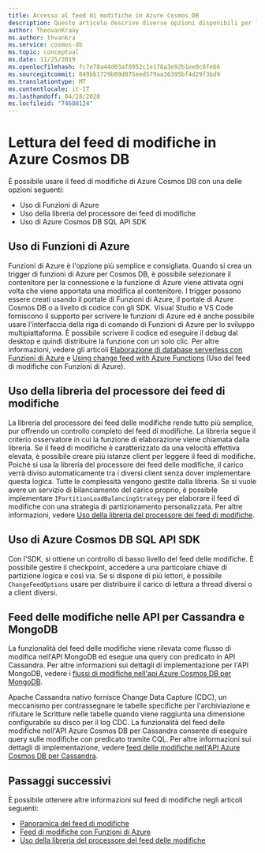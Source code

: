 ```yaml
---
title: Accesso al feed di modifiche in Azure Cosmos DB
description: Questo articolo descrive diverse opzioni disponibili per leggere e accedere al feed di modifiche in Azure Cosmos DB.
author: TheovanKraay
ms.author: thvankra
ms.service: cosmos-db
ms.topic: conceptual
ms.date: 11/25/2019
ms.openlocfilehash: fc7e78a44d03af8952c1e178a3e92b1ee0c6fe66
ms.sourcegitcommit: 849bb1729b89d075eed579aa36395bf4d29f3bd9
ms.translationtype: MT
ms.contentlocale: it-IT
ms.lasthandoff: 04/28/2020
ms.locfileid: "74688124"
---
```

# <a name="reading-azure-cosmos-db-change-feed"></a>Lettura del feed di modifiche in Azure Cosmos DB

È possibile usare il feed di modifiche di Azure Cosmos DB con una delle opzioni seguenti:

* Uso di Funzioni di Azure
* Uso della libreria del processore dei feed di modifiche
* Uso di Azure Cosmos DB SQL API SDK

## <a name="using-azure-functions"></a>Uso di Funzioni di Azure

Funzioni di Azure è l'opzione più semplice e consigliata. Quando si crea un trigger di funzioni di Azure per Cosmos DB, è possibile selezionare il contenitore per la connessione e la funzione di Azure viene attivata ogni volta che viene apportata una modifica al contenitore. I trigger possono essere creati usando il portale di Funzioni di Azure, il portale di Azure Cosmos DB o a livello di codice con gli SDK. Visual Studio e VS Code forniscono il supporto per scrivere le funzioni di Azure ed è anche possibile usare l'interfaccia della riga di comando di Funzioni di Azure per lo sviluppo multipiattaforma. È possibile scrivere il codice ed eseguire il debug dal desktop e quindi distribuire la funzione con un solo clic. Per altre informazioni, vedere gli articoli [Elaborazione di database serverless con Funzioni di Azure](serverless-computing-database.md) e [Using change feed with Azure Functions](change-feed-functions.md) (Uso del feed di modifiche con Funzioni di Azure).

## <a name="using-the-change-feed-processor-library"></a>Uso della libreria del processore dei feed di modifiche

La libreria del processore dei feed delle modifiche rende tutto più semplice, pur offrendo un controllo completo del feed di modifiche. La libreria segue il criterio osservatore in cui la funzione di elaborazione viene chiamata dalla libreria. Se il feed di modifiche è caratterizzato da una velocità effettiva elevata, è possibile creare più istanze client per leggere il feed di modifiche. Poiché si usa la libreria del processore dei feed delle modifiche, il carico verrà diviso automaticamente tra i diversi client senza dover implementare questa logica. Tutte le complessità vengono gestite dalla libreria. Se si vuole avere un servizio di bilanciamento del carico proprio, è possibile implementare `IPartitionLoadBalancingStrategy` per elaborare il feed di modifiche con una strategia di partizionamento personalizzata. Per altre informazioni, vedere [Uso della libreria del processore dei feed di modifiche](change-feed-processor.md).

## <a name="using-the-azure-cosmos-db-sql-api-sdk"></a>Uso di Azure Cosmos DB SQL API SDK

Con l'SDK, si ottiene un controllo di basso livello del feed delle modifiche. È possibile gestire il checkpoint, accedere a una particolare chiave di partizione logica e così via. Se si dispone di più lettori, è possibile `ChangeFeedOptions` usare per distribuire il carico di lettura a thread diversi o a client diversi.

## <a name="change-feed-in-apis-for-cassandra-and-mongodb"></a>Feed delle modifiche nelle API per Cassandra e MongoDB

La funzionalità del feed delle modifiche viene rilevata come flusso di modifica nell'API MongoDB ed esegue una query con predicato in API Cassandra. Per altre informazioni sui dettagli di implementazione per l'API MongoDB, vedere i [flussi di modifiche nell'api Azure Cosmos DB per MongoDB](mongodb-change-streams.md).

Apache Cassandra nativo fornisce Change Data Capture (CDC), un meccanismo per contrassegnare le tabelle specifiche per l'archiviazione e rifiutare le Scritture nelle tabelle quando viene raggiunta una dimensione configurabile su disco per il log CDC. La funzionalità del feed delle modifiche nell'API Azure Cosmos DB per Cassandra consente di eseguire query sulle modifiche con predicato tramite CQL. Per altre informazioni sui dettagli di implementazione, vedere [feed delle modifiche nell'API Azure Cosmos DB per Cassandra](cassandra-change-feed.md).

## <a name="next-steps"></a>Passaggi successivi

È possibile ottenere altre informazioni sul feed di modifiche negli articoli seguenti:

* [Panoramica del feed di modifiche](change-feed.md)
* [Feed di modifiche con Funzioni di Azure](change-feed-functions.md)
* [Uso della libreria del processore del feed delle modifiche](change-feed-processor.md)
